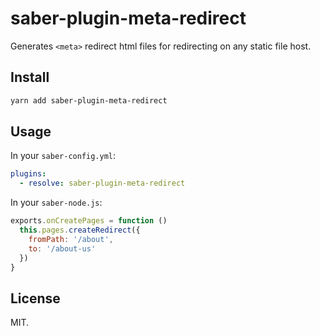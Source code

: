 # saber-plugin-meta-redirect

Generates `<meta>` redirect html files for redirecting on any static file host.

## Install

```bash
yarn add saber-plugin-meta-redirect
```

## Usage

In your `saber-config.yml`:

```yml
plugins:
  - resolve: saber-plugin-meta-redirect
```

In your `saber-node.js`:

```js
exports.onCreatePages = function ()
  this.pages.createRedirect({
    fromPath: '/about',
    to: '/about-us'
  })
}
```

## License

MIT.
